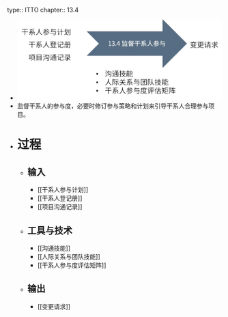 type:: ITTO
chapter:: 13.4

- ![image.png](../assets/image_1748273370658_0.png)
- 监督干系人的参与度，必要时修订参与策略和计划来引导干系人合理参与项目。
- # 过程
	- ## 输入
		- [[干系人参与计划]]
		- [[干系人登记册]]
		- [[项目沟通记录]]
	- ## 工具与技术
		- [[沟通技能]]
		- [[人际关系与团队技能]]
		- [[干系人参与度评估矩阵]]
	- ## 输出
		- [[变更请求]]